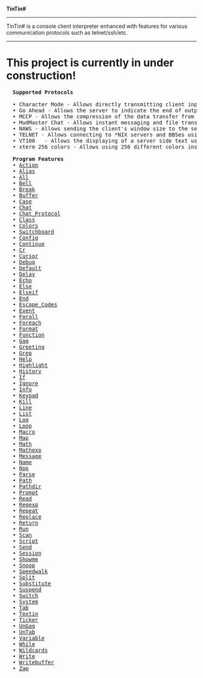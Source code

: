 ﻿<b>TinTin#</b>
<hr>

TinTin# is a console client interpreter enhanced with features for various communication protocols such as telnet/ssh/etc.<br>

<hr>

  <H1>This project is currently in under construction!</H1>
  
<pre>
  <b>Supported Protocols</b>

  • Character Mode - Allows directly transmitting client input, required for BBSes, *NIX servers, and roguelikes.
  • Go Ahead - Allows the server to indicate the end of output, allowing better client side prompt handling.
  • MCCP - Allows the compression of the data transfer from the server to the client.
  • MudMaster Chat - Allows instant messaging and file transfers over private P2P connections.
  • NAWS - Allows sending the client's window size to the server.
  • TELNET - Allows connecting to *NIX servers and BBSes using TELOPT negotiations.
  • VT100	- Allows the displaying of a server side text user interface.
  • xterm 256 colors - Allows using 256 different colors instead of the traditional 16.

  <b>Program Features</b>
  • <a href="https://github.com/Latency/TINTIN-.NET/blob/master/Source/Help/Action.txt">Action</a>
  • <a href="https://github.com/Latency/TINTIN-.NET/blob/master/Source/Help/Alias.txt">Alias</a>
  • <a href="https://github.com/Latency/TINTIN-.NET/blob/master/Source/Help/All.txt">All</a>
  • <a href="https://github.com/Latency/TINTIN-.NET/blob/master/Source/Help/Bell.txt">Bell</a>
  • <a href="https://github.com/Latency/TINTIN-.NET/blob/master/Source/Help/Break.txt">Break</a>
  • <a href="https://github.com/Latency/TINTIN-.NET/blob/master/Source/Help/Buffer.txt">Buffer</a>
  • <a href="https://github.com/Latency/TINTIN-.NET/blob/master/Source/Help/Case.txt">Case</a>
  • <a href="https://github.com/Latency/TINTIN-.NET/blob/master/Source/Help/Chat.txt">Chat</a>
  • <a href="https://github.com/Latency/TINTIN-.NET/blob/master/Source/Help/Chat_Protocol.txt">Chat_Protocol</a>
  • <a href="https://github.com/Latency/TINTIN-.NET/blob/master/Source/Help/Class.txt">Class</a>
  • <a href="https://github.com/Latency/TINTIN-.NET/blob/master/Source/Help/Colors.txt">Colors</a>
  • <a href="https://github.com/Latency/TINTIN-.NET/blob/master/Source/Help/Switchboard.txt">Switchboard</a>
  • <a href="https://github.com/Latency/TINTIN-.NET/blob/master/Source/Help/Config.txt">Config</a>
  • <a href="https://github.com/Latency/TINTIN-.NET/blob/master/Source/Help/Continue.txt">Continue</a>
  • <a href="https://github.com/Latency/TINTIN-.NET/blob/master/Source/Help/Cr.txt">Cr</a>
  • <a href="https://github.com/Latency/TINTIN-.NET/blob/master/Source/Help/Cursor.txt">Cursor</a>
  • <a href="https://github.com/Latency/TINTIN-.NET/blob/master/Source/Help/Debug.txt">Debug</a>
  • <a href="https://github.com/Latency/TINTIN-.NET/blob/master/Source/Help/Default.txt">Default</a>
  • <a href="https://github.com/Latency/TINTIN-.NET/blob/master/Source/Help/Delay.txt">Delay</a>
  • <a href="https://github.com/Latency/TINTIN-.NET/blob/master/Source/Help/Echo.txt">Echo</a>
  • <a href="https://github.com/Latency/TINTIN-.NET/blob/master/Source/Help/Else.txt">Else</a>
  • <a href="https://github.com/Latency/TINTIN-.NET/blob/master/Source/Help/Elseif.txt">Elseif</a>
  • <a href="https://github.com/Latency/TINTIN-.NET/blob/master/Source/Help/End.txt">End</a>
  • <a href="https://github.com/Latency/TINTIN-.NET/blob/master/Source/Help/Escape_Codes.txt">Escape_Codes</a>
  • <a href="https://github.com/Latency/TINTIN-.NET/blob/master/Source/Help/Event.txt">Event</a>
  • <a href="https://github.com/Latency/TINTIN-.NET/blob/master/Source/Help/Forall.txt">Forall</a>
  • <a href="https://github.com/Latency/TINTIN-.NET/blob/master/Source/Help/Foreach.txt">Foreach</a>
  • <a href="https://github.com/Latency/TINTIN-.NET/blob/master/Source/Help/Format.txt">Format</a>
  • <a href="https://github.com/Latency/TINTIN-.NET/blob/master/Source/Help/Function.txt">Function</a>
  • <a href="https://github.com/Latency/TINTIN-.NET/blob/master/Source/Help/Gag.txt">Gag</a>
  • <a href="https://github.com/Latency/TINTIN-.NET/blob/master/Source/Help/Greeting.txt">Greeting</a>
  • <a href="https://github.com/Latency/TINTIN-.NET/blob/master/Source/Help/Grep.txt">Grep</a>
  • <a href="https://github.com/Latency/TINTIN-.NET/blob/master/Source/Help/Help.txt">Help</a>
  • <a href="https://github.com/Latency/TINTIN-.NET/blob/master/Source/Help/Highlight.txt">Highlight</a>
  • <a href="https://github.com/Latency/TINTIN-.NET/blob/master/Source/Help/History.txt">History</a>
  • <a href="https://github.com/Latency/TINTIN-.NET/blob/master/Source/Help/If.txt">If</a>
  • <a href="https://github.com/Latency/TINTIN-.NET/blob/master/Source/Help/Ignore.txt">Ignore</a>
  • <a href="https://github.com/Latency/TINTIN-.NET/blob/master/Source/Help/Info.txt">Info</a>
  • <a href="https://github.com/Latency/TINTIN-.NET/blob/master/Source/Help/Keypad.txt">Keypad</a>
  • <a href="https://github.com/Latency/TINTIN-.NET/blob/master/Source/Help/Kill.txt">Kill</a>
  • <a href="https://github.com/Latency/TINTIN-.NET/blob/master/Source/Help/Line.txt">Line</a>
  • <a href="https://github.com/Latency/TINTIN-.NET/blob/master/Source/Help/List.txt">List</a>
  • <a href="https://github.com/Latency/TINTIN-.NET/blob/master/Source/Help/Log.txt">Log</a>
  • <a href="https://github.com/Latency/TINTIN-.NET/blob/master/Source/Help/Loop.txt">Loop</a>
  • <a href="https://github.com/Latency/TINTIN-.NET/blob/master/Source/Help/Macro.txt">Macro</a>
  • <a href="https://github.com/Latency/TINTIN-.NET/blob/master/Source/Help/Map.txt">Map</a>
  • <a href="https://github.com/Latency/TINTIN-.NET/blob/master/Source/Help/Math.txt">Math</a>
  • <a href="https://github.com/Latency/TINTIN-.NET/blob/master/Source/Help/Mathexp.txt">Mathexp</a>
  • <a href="https://github.com/Latency/TINTIN-.NET/blob/master/Source/Help/Message.txt">Message</a>
  • <a href="https://github.com/Latency/TINTIN-.NET/blob/master/Source/Help/Name.txt">Name</a>
  • <a href="https://github.com/Latency/TINTIN-.NET/blob/master/Source/Help/Nop.txt">Nop</a>
  • <a href="https://github.com/Latency/TINTIN-.NET/blob/master/Source/Help/Parse.txt">Parse</a>
  • <a href="https://github.com/Latency/TINTIN-.NET/blob/master/Source/Help/Path.txt">Path</a>
  • <a href="https://github.com/Latency/TINTIN-.NET/blob/master/Source/Help/Pathdir.txt">Pathdir</a>
  • <a href="https://github.com/Latency/TINTIN-.NET/blob/master/Source/Help/Prompt.txt">Prompt</a>
  • <a href="https://github.com/Latency/TINTIN-.NET/blob/master/Source/Help/Read.txt">Read</a>
  • <a href="https://github.com/Latency/TINTIN-.NET/blob/master/Source/Help/Regexp.txt">Regexp</a>
  • <a href="https://github.com/Latency/TINTIN-.NET/blob/master/Source/Help/Repeat.txt">Repeat</a>
  • <a href="https://github.com/Latency/TINTIN-.NET/blob/master/Source/Help/Replace.txt">Replace</a>
  • <a href="https://github.com/Latency/TINTIN-.NET/blob/master/Source/Help/Return.txt">Return</a>
  • <a href="https://github.com/Latency/TINTIN-.NET/blob/master/Source/Help/Run.txt">Run</a>
  • <a href="https://github.com/Latency/TINTIN-.NET/blob/master/Source/Help/Scan.txt">Scan</a>
  • <a href="https://github.com/Latency/TINTIN-.NET/blob/master/Source/Help/Script.txt">Script</a>
  • <a href="https://github.com/Latency/TINTIN-.NET/blob/master/Source/Help/Send.txt">Send</a>
  • <a href="https://github.com/Latency/TINTIN-.NET/blob/master/Source/Help/Session.txt">Session</a>
  • <a href="https://github.com/Latency/TINTIN-.NET/blob/master/Source/Help/Showme.txt">Showme</a>
  • <a href="https://github.com/Latency/TINTIN-.NET/blob/master/Source/Help/Snoop.txt">Snoop</a>
  • <a href="https://github.com/Latency/TINTIN-.NET/blob/master/Source/Help/Speedwalk.txt">Speedwalk</a>
  • <a href="https://github.com/Latency/TINTIN-.NET/blob/master/Source/Help/Split.txt">Split</a>
  • <a href="https://github.com/Latency/TINTIN-.NET/blob/master/Source/Help/Substitute.txt">Substitute</a>
  • <a href="https://github.com/Latency/TINTIN-.NET/blob/master/Source/Help/Suspend.txt">Suspend</a>
  • <a href="https://github.com/Latency/TINTIN-.NET/blob/master/Source/Help/Switch.txt">Switch</a>
  • <a href="https://github.com/Latency/TINTIN-.NET/blob/master/Source/Help/System.txt">System</a>
  • <a href="https://github.com/Latency/TINTIN-.NET/blob/master/Source/Help/Tab.txt">Tab</a>
  • <a href="https://github.com/Latency/TINTIN-.NET/blob/master/Source/Help/Textin.txt">Textin</a>
  • <a href="https://github.com/Latency/TINTIN-.NET/blob/master/Source/Help/Ticker.txt">Ticker</a>
  • <a href="https://github.com/Latency/TINTIN-.NET/blob/master/Source/Help/UnGag.txt">UnGag</a>
  • <a href="https://github.com/Latency/TINTIN-.NET/blob/master/Source/Help/UnTab.txt">UnTab</a>
  • <a href="https://github.com/Latency/TINTIN-.NET/blob/master/Source/Help/Variable.txt">Variable</a>
  • <a href="https://github.com/Latency/TINTIN-.NET/blob/master/Source/Help/While.txt">While</a>
  • <a href="https://github.com/Latency/TINTIN-.NET/blob/master/Source/Help/Wildcards.txt">Wildcards</a>
  • <a href="https://github.com/Latency/TINTIN-.NET/blob/master/Source/Help/Write.txt">Write</a>
  • <a href="https://github.com/Latency/TINTIN-.NET/blob/master/Source/Help/Writebuffer.txt">Writebuffer</a>
  • <a href="https://github.com/Latency/TINTIN-.NET/blob/master/Source/Help/Zap.txt">Zap</a>
</pre>